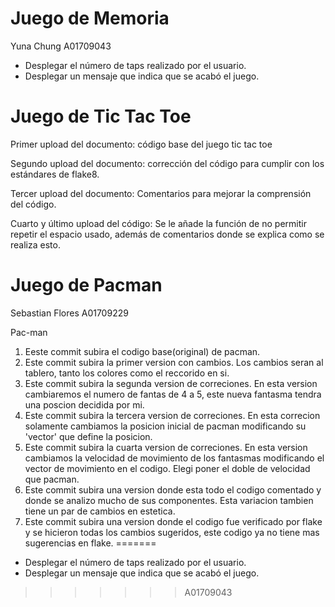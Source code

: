 # Juego de Memoria

Yuna Chung A01709043

- Desplegar el número de taps realizado por el usuario.
- Desplegar un mensaje que indica que se acabó el juego.


# Juego de Tic Tac Toe

Primer upload del documento: código base del juego tic tac toe

Segundo upload del documento: corrección del código para cumplir con los 
estándares de flake8.

Tercer upload del documento: Comentarios para mejorar la comprensión del 
código.

Cuarto y último upload del código: Se le añade la función de no permitir 
repetir el espacio usado, además de comentarios donde se explica como se 
realiza esto.

# Juego de Pacman

Sebastian Flores
A01709229


Pac-man

1. Eeste commit subira el codigo base(original) de pacman.
2. Este commit subira la primer version con cambios. Los cambios seran al tablero, tanto los colores como el reccorido en si.
3. Este commit subira la segunda version de correciones. En esta version cambiaremos el numero de fantas de 4 a 5, este nueva fantasma tendra una poscion decidida por mi.
4. Este commit subira la tercera version de correciones. En esta correcion solamente cambiamos la posicion inicial de pacman modificando su 'vector' que define la posicion.
5. Este commit subira la cuarta version de correciones. En esta version cambiamos la velocidad de movimiento de los fantasmas modificando el vector de movimiento en el codigo. Elegi poner el doble de velocidad que pacman.
6. Este commit subira una version donde esta todo el codigo comentado y donde se analizo mucho de sus componentes. Esta variacion tambien tiene un par de cambios en estetica.
7. Este commit subira una version donde el codigo fue verificado por flake y se hicieron todas los cambios sugeridos, este codigo ya no tiene mas sugerencias en flake.
=======
- Desplegar el número de taps realizado por el usuario.
- Desplegar un mensaje que indica que se acabó el juego.
>>>>>>> A01709043

